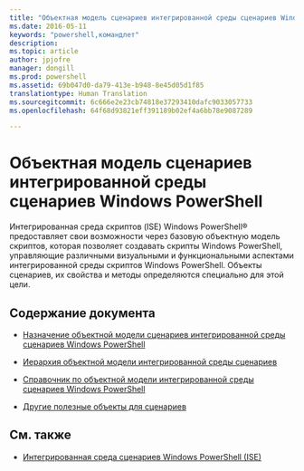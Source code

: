 ```yaml
---
title: "Объектная модель сценариев интегрированной среды сценариев Windows PowerShell"
ms.date: 2016-05-11
keywords: "powershell,командлет"
description: 
ms.topic: article
author: jpjofre
manager: dongill
ms.prod: powershell
ms.assetid: 69b047d0-da79-413e-b948-8e45d05d1f85
translationtype: Human Translation
ms.sourcegitcommit: 6c666e2e23cb74818e37293410dafc9033057733
ms.openlocfilehash: 64f68d93821eff391189b02ef4a6bb78e9087289

---
```


# Объектная модель сценариев интегрированной среды сценариев Windows PowerShell
  Интегрированная среда скриптов (ISE) Windows PowerShell® предоставляет свои возможности через базовую объектную модель скриптов, которая позволяет создавать скрипты Windows PowerShell, управляющие различными визуальными и функциональными аспектами интегрированной среды скриптов Windows PowerShell. Объекты сценариев, их свойства и методы определяются специально для этой цели.

## Содержание документа

-   [Назначение объектной модели сценариев интегрированной среды сценариев Windows PowerShell](Purpose-of-the-Windows-PowerShell-ISE-Scripting-Object-Model.md)

-   [Иерархия объектной модели интегрированной среды сценариев](The-ISE-Object-Model-Hierarchy.md)

-   [Справочник по объектной модели интегрированной среды сценариев Windows PowerShell](Windows-PowerShell-ISE-Object-Model-Reference.md)

-   [Другие полезные объекты для сценариев](../../getting-started/cookbooks/Other-Useful-Scripting-Objects.md)

## См. также
- [Интегрированная среда сценариев Windows PowerShell &#40;ISE&#41;](../../getting-started/fundamental/Windows-PowerShell-Integrated-Scripting-Environment--ISE-.md)

  



<!--HONumber=Oct16_HO3-->


